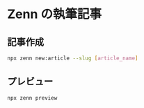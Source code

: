 # Zenn の執筆記事

## 記事作成

```sh
npx zenn new:article --slug [article_name]
```

## プレビュー

```sh
npx zenn preview
```

